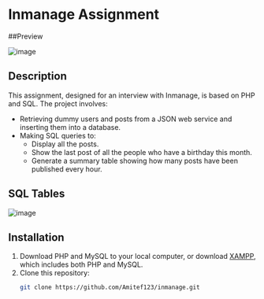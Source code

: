 # Inmanage Assignment

##Preview

![image](https://github.com/Amitef123/inmanage/assets/101358549/7632a5f1-b59c-4bbf-97d5-12b4092ff2e0)


## Description
This assignment, designed for an interview with Inmanage, is based on PHP and SQL. The project involves:
- Retrieving dummy users and posts from a JSON web service and inserting them into a database.
- Making SQL queries to:
  - Display all the posts.
  - Show the last post of all the people who have a birthday this month.
  - Generate a summary table showing how many posts have been published every hour.

## SQL Tables
![image](https://github.com/Amitef123/inmanage/assets/101358549/081a7ea0-bcad-45e1-a4e7-4a66fb240b76)


## Installation
1. Download PHP and MySQL to your local computer, or download [XAMPP](https://www.apachefriends.org/index.html), which includes both PHP and MySQL.
2. Clone this repository:
   ```bash
   git clone https://github.com/Amitef123/inmanage.git
